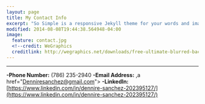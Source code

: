 ```yaml
---
layout: page
title: My Contact Info
excerpt: "So Simple is a responsive Jekyll theme for your words and images."
modified: 2014-08-08T19:44:38.564948-04:00
image:
  feature: contact.jpg
  <!--credit: WeGraphics
  creditlink: http://wegraphics.net/downloads/free-ultimate-blurred-background-pack/ -->
---
```


<!--Looking for a simple, responsive, theme for your Jekyll powered blog? Well look no further. Here be **So Simple Theme**, the follow up to [**Minimal Mistakes**](http://mmistakes.github.io/minimal-mistakes) --- by designer slash illustrator [Michael Rose](http://mademistakes.com).-->

<hr/>

**-Phone Number:** (786) 235-2940‬
**-Email Address:** ,a href="Denniresanchez@gmail.com"></a>
**-LinkedIn:** [https://www.linkedin.com/in/dennire-sanchez-202395127/](https://www.linkedin.com/in/dennire-sanchez-202395127/)
